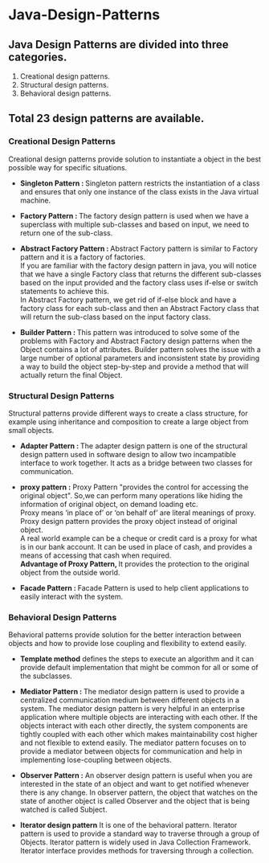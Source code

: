# Java-Design-Patterns

## Java Design Patterns are divided into three categories. 
1. Creational design patterns.
2. Structural design patterns. 
3. Behavioral design patterns.
 
**Total 23 design patterns are available.**
------------------------------------------------------------------------------------------------
### Creational Design Patterns
Creational design patterns provide solution to instantiate a object in the best possible way for 
specific situations.

- <b>Singleton Pattern : </b>
Singleton pattern restricts the instantiation of a class and ensures that only one instance of the 
class exists in the Java virtual machine.

- <b>Factory Pattern : </b>
The factory design pattern is used when we have a superclass with multiple sub-classes and based on 
input, we need to return one of the sub-class.

- <b>Abstract Factory Pattern : </b>
Abstract Factory pattern is similar to Factory pattern and it is a factory of factories.<br>
If you are familiar with the factory design pattern in java, you will notice that we have a 
single Factory class that returns the different sub-classes based on the input provided and 
the factory class uses if-else or switch statements to achieve this.<br>
In Abstract Factory pattern, we get rid of if-else block and have a factory class for each sub-class 
and then an Abstract Factory class that will return the sub-class based on the input factory class.

- <b>Builder Pattern : </b>
This pattern was introduced to solve some of the problems with Factory and 
Abstract Factory design patterns when the Object contains a lot of attributes. 
Builder pattern solves the issue with a large number of optional parameters and inconsistent 
state by providing a way to build the object step-by-step and provide a method that will actually 
return the final Object.

### Structural Design Patterns
Structural patterns provide different ways to create a class structure, 
for example using inheritance and composition to create a large object from small objects.


- <b>Adapter Pattern : </b>
The adapter design pattern is one of the structural design pattern used in software design to allow two incampatible interface to work together.
It acts as a bridge between two classes for communication.

- <b>proxy pattern :</b>
Proxy Pattern "provides the control for accessing the original object".
So,we can perform many operations like hiding the information of original object, on demand loading etc.<br>
Proxy means ‘in place of’ or ‘on behalf of’ are literal meanings of proxy. <br>
Proxy design pattern provides the proxy object instead of original object.<br>
A real world example can be a cheque or credit card is a proxy for what is in our bank account. It can be used in place of cash, 
and provides a means of accessing that cash when required.<br>
<b>Advantage of Proxy Pattern, </b>
It provides the protection to the original object from the outside world.

- <b>Facade Pattern : </b>
Facade Pattern is used to help client applications to easily interact with the system.

### Behavioral Design Patterns
Behavioral patterns provide solution for the better interaction between objects and 
how to provide lose coupling and flexibility to extend easily.

- <b>Template method</b> defines the steps to execute an algorithm and it can provide default implementation 
that might be common for all or some of the subclasses.

- <b>Mediator Pattern : </b>
The mediator design pattern is used to provide a centralized communication medium between different 
objects in a system. The mediator design pattern is very helpful in an enterprise application where 
multiple objects are interacting with each other. If the objects interact with each other directly, 
the system components are tightly coupled with each other which makes maintainability cost higher 
and not flexible to extend easily. 
The mediator pattern focuses on to provide a mediator between objects for communication and help in 
implementing lose-coupling between objects.

- <b>Observer Pattern :</b>
An observer design pattern is useful when you are interested in the state of an object and want to 
get notified whenever there is any change. In observer pattern, the object that watches on the state 
of another object is called Observer and the object that is being watched is called Subject.

- <b>Iterator design pattern</b> It is one of the behavioral pattern. 
Iterator pattern is used to provide a standard way to traverse through a group of Objects. 
Iterator pattern is widely used in Java Collection Framework. 
Iterator interface provides methods for traversing through a collection.

